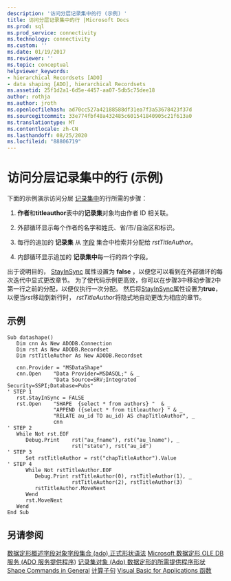 ```yaml
---
description: '访问分层记录集中的行 (示例) '
title: 访问分层记录集中的行 |Microsoft Docs
ms.prod: sql
ms.prod_service: connectivity
ms.technology: connectivity
ms.custom: ''
ms.date: 01/19/2017
ms.reviewer: ''
ms.topic: conceptual
helpviewer_keywords:
- hierarchical Recordsets [ADO]
- data shaping [ADO], hierarchical Recordsets
ms.assetid: 25f1d2a1-6d5e-4457-aa07-5db5c75dee18
author: rothja
ms.author: jroth
ms.openlocfilehash: ad70cc527a42188588df31ea7f3a53678423f37d
ms.sourcegitcommit: 33e774fbf48a432485c601541840905c21f613a0
ms.translationtype: MT
ms.contentlocale: zh-CN
ms.lasthandoff: 08/25/2020
ms.locfileid: "88806719"
---
```

# <a name="accessing-rows-in-a-hierarchical-recordset-example"></a>访问分层记录集中的行 (示例) 
下面的示例演示访问分层 [记录集中](../../reference/ado-api/recordset-object-ado.md)的行所需的步骤：

1.  **作者**和**titleauthor**表中的**记录集**对象均由作者 ID 相关联。

2.  外部循环显示每个作者的名字和姓氏、省/市/自治区和标识。

3.  每行的追加的 **记录集** 从 [字段](../../reference/ado-api/fields-collection-ado.md) 集合中检索并分配给 *rstTitleAuthor*。

4.  内部循环显示追加的 **记录集中**每一行的四个字段。

 出于说明目的， [StayInSync](../../reference/ado-api/stayinsync-property.md) 属性设置为 **false** ，以便您可以看到在外部循环的每次迭代中显式更改章节。 为了使代码示例更高效，你可以在步骤3中移动步骤2中第一行之前的分配，以便仅执行一次分配。 然后将[StayInSync](../../reference/ado-api/stayinsync-property.md)属性设置为**true**，以便当*rst*移动到新行时， *rstTitleAuthor*将隐式地自动更改为相应的章节。

## <a name="example"></a>示例

```
Sub datashape()
   Dim cnn As New ADODB.Connection
   Dim rst As New ADODB.Recordset
   Dim rstTitleAuthor As New ADODB.Recordset

   cnn.Provider = "MSDataShape"
   cnn.Open    "Data Provider=MSDASQL;" & _
               "Data Source=SRV;Integrated Security=SSPI;Database=Pubs"
' STEP 1
   rst.StayInSync = FALSE
   rst.Open    "SHAPE  {select * from authors} "  & _
               "APPEND ({select * from titleauthor} " & _
               "RELATE au_id TO au_id) AS chapTitleAuthor", _
               cnn
' STEP 2
   While Not rst.EOF
      Debug.Print    rst("au_fname"), rst("au_lname"), _
                     rst("state"), rst("au_id")
' STEP 3
      Set rstTitleAuthor = rst("chapTitleAuthor").Value
' STEP 4
      While Not rstTitleAuthor.EOF
         Debug.Print rstTitleAuthor(0), rstTitleAuthor(1), _
                     rstTitleAuthor(2), rstTitleAuthor(3)
         rstTitleAuthor.MoveNext
      Wend
      rst.MoveNext
   Wend
End Sub
```

## <a name="see-also"></a>另请参阅
 [数据定形概述](./data-shaping-overview.md)[字段对象](../../reference/ado-api/field-object.md)[字段集合 (ado) ](../../reference/ado-api/fields-collection-ado.md) [正式形状语法](./formal-shape-grammar.md) [Microsoft 数据定形 OLE DB 服务 (ADO 服务提供程序](../appendixes/microsoft-data-shaping-service-for-ole-db-ado-service-provider.md)) [记录集对象 (Ado) ](../../reference/ado-api/recordset-object-ado.md) [数据定形的所需提供程序](./required-providers-for-data-shaping.md)[形状](./shape-append-clause.md) [Shape Commands in General](./shape-commands-in-general.md) [计算子句](./shape-compute-clause.md) [Visual Basic for Applications 函数](./visual-basic-for-applications-functions.md)